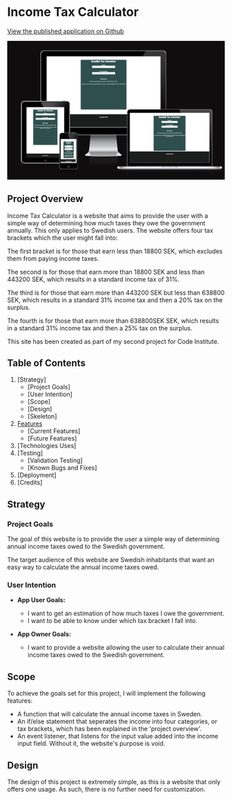 # Income Tax Calculator 

[View the published application on Github]( https://hemenhk.github.io/income-tax-calculator/)

![Image from Am I Responsive](assets/images/amiresponsive-img.png)

## Project Overview

Income Tax Calculator is a website that aims to provide the user with a simple way of determining how much taxes they owe the government annually. This only applies to Swedish users. 
The website offers four tax brackets which the user might fall into: 

The first bracket is for those that earn less than 18800 SEK, which excludes them from paying income taxes. 

The second is for those that earn more than 18800 SEK and less than 443200 SEK, which results in a standard income tax of 31%.

The third is for those that earn more than 443200 SEK but less than 638800 SEK, which results in a standard 31% income tax and then a 20% tax on the surplus. 

The fourth is for those that earn more than 638800SEK SEK, which results in a standard 31% income tax and then a 25% tax on the surplus. 

This site has been created as part of my second project for Code Institute.

## Table of Contents

1. [Strategy]
    * [Project Goals]
    * [User Intention]
    * [Scope]
    * [Design]
    * [Skeleton]
2. [Features](#features)
    * [Current Features]
    * [Future Features]
3. [Technologies Uses]
4. [Testing]
    * [Validation Testing]
    * [Known Bugs and Fixes]
5. [Deployment]
6. [Credits]

## Strategy <a name="strategy"></a>

### Project Goals <a name="project-goals"></a>

The goal of this website is to provide the user a simple way of determining annual income taxes owed to the Swedish government. 

The target audience of this website are Swedish inhabitants that want an easy way to calculate the annual income taxes owed. 

### User Intention <a name="user-intention"></a>

* __App User Goals:__

    * I want to get an estimation of how much taxes I owe the government.
    * I want to be able to know under which tax bracket I fall into.

* __App Owner Goals:__

    * I want to provide a website allowing the user to calculate their annual income taxes owed to the Swedish government.

## Scope <a name="scope"></a>

To achieve the goals set for this project, I will implement the following features:

* A function that will calculate the annual income taxes in Sweden.
* An if/else statement that seperates the income into four categories, or tax brackets, which has been explained in the 'project overview'.
* An event listener, that listens for the input value added into the income input field. Without it, the website's purpose is void. 

## Design <a name="design"></a>

The design of this project is extremely simple, as this is a website that only offers one usage. As such, there is no further need for customization. 